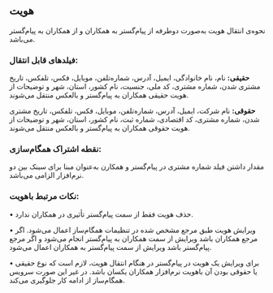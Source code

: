 ## هویت 

نحوه‌ی انتقال هویت به‌صورت دوطرفه از پیام‌گستر به همکاران و از همکاران به پیام‌گستر می‌باشد.

### فیلدهای قابل انتقال:

**حقیقی:** نام، نام خانوادگی، ایمیل، آدرس، شماره‌تلفن، موبایل، فکس، تلفکس، تاریخ مشتری شدن، شماره مشتری، کد ملی، جنسیت، نام کشور، استان، شهر و توضیحات از هویت حقیقی همکاران به پیام‌گستر و بالعکس منتقل می‌شوند. 

**حقوقی:** نام شرکت، ایمیل، آدرس، شماره‌تلفن، موبایل، فکس، تلفکس، تاریخ مشتری شدن، شماره مشتری، کد اقتصادی، شماره ثبت، نام کشور، استان، شهر و توضیحات از هویت حقوقی همکاران به پیام‌گستر و بالعکس منتقل می‌شوند.

### نقطه اشتراک همگام‌سازی:

مقدار داشتن فیلد شماره مشتری در پیام‌گستر و همکارن به‌عنوان مبنا برای سینک بین دو نرم‌افزار الزامی می‌باشد.

### نکات مرتبط باهویت:

•    حذف هویت فقط از سمت پیام‌گستر تأثیری در همکاران ندارد.

•    ویرایش هویت طبق مرجع مشخص شده در تنظیمات همگام‌ساز اعمال می‌شود. اگر مرجع همکاران باشد ویرایش از سمت همکاران به پیام‌گستر انجام می‌شود و اگر مرجع پیام‌گستر باشد ویرایش از سمت پیام‌گستر به همکاران اعمال می‌شود.

•    برای ویرایش یک هویت در پیام‌گستر در هنگام انتقال هویت، لازم است که نوع حقیقی یا حقوقی بودن آن باهویت نرم‌افزار همکاران یکسان باشد. در غیر این صورت سرویس همگام‌ساز از ادامه کار جلوگیری می‌کند.
